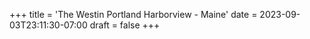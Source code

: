 +++
title = 'The Westin Portland Harborview - Maine'
date = 2023-09-03T23:11:30-07:00
draft = false
+++
